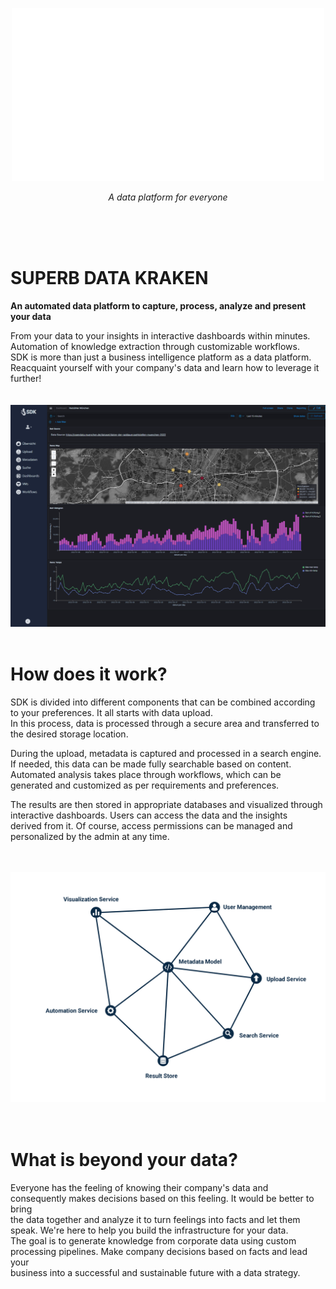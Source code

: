 <p align="center">
    <img src="public/img/superbdatakraken_white.png" alt="SDK LOGO"/>
</p>

<p align="center">
    <em>A data platform for everyone</em>
</p>

<br/>
<br/>
<br/>

# SUPERB DATA KRAKEN

**An automated data platform to capture, process, analyze and present your data**

From your data to your insights in interactive dashboards within minutes. Automation of knowledge extraction through customizable workflows.  
SDK is more than just a business intelligence platform as a data platform. Reacquaint yourself with your company's data and learn how to leverage it further!
<br/>
<br/>
<br/>
<img src="public/img/sdk_readme_img_1.png" alt="SDK at work" style="width: 800px"/>
<br/>
<br/>

# How does it work?

SDK is divided into different components that can be combined according to your preferences. It all starts with data upload.  
In this process, data is processed through a secure area and transferred to the desired storage location.

During the upload, metadata is captured and processed in a search engine. If needed, this data can be made fully searchable based on content.  
Automated analysis takes place through workflows, which can be generated and customized as per requirements and preferences.

The results are then stored in appropriate databases and visualized through interactive dashboards. Users can access the data and the insights  
derived from it. Of course, access permissions can be managed and personalized by the admin at any time.
<br/>
<br/>
<br/>

<div>
<img src="public/img/sdk_readme_img_2.png" alt="SDK at work 2" style="width: 800px"/>
</div>
<br/>
<br/>

# What is beyond your data?

Everyone has the feeling of knowing their company's data and consequently makes decisions based on this feeling. It would be better to bring  
the data together and analyze it to turn feelings into facts and let them speak. We're here to help you build the infrastructure for your data.  
The goal is to generate knowledge from corporate data using custom processing pipelines. Make company decisions based on facts and lead your  
business into a successful and sustainable future with a data strategy.
